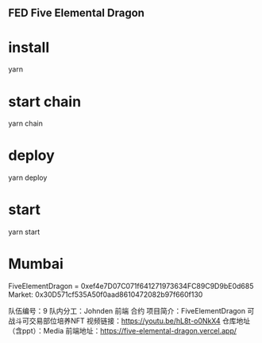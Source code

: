 ## FED Five Elemental Dragon

# install
yarn

# start chain
yarn chain

# deploy
yarn deploy

# start
yarn start

# Mumbai
FiveElementDragon = 0xef4e7D07C071f641271973634FC89C9D9bE0d685
Market: 0x30D571cf535A50f0aad8610472082b97f660f130

队伍编号：9
队内分工：Johnden 前端 合约
项目简介：FiveElementDragon 可战斗可交易部位培养NFT
视频链接：https://youtu.be/hL8t-o0NkX4
仓库地址（含ppt）：Media
前端地址：https://five-elemental-dragon.vercel.app/
